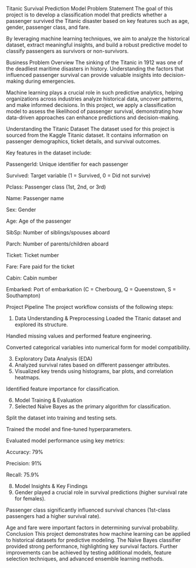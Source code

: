 Titanic Survival Prediction Model
Problem Statement
The goal of this project is to develop a classification model that predicts whether a passenger survived the Titanic disaster based on key features such as age, gender, passenger class, and fare.

By leveraging machine learning techniques, we aim to analyze the historical dataset, extract meaningful insights, and build a robust predictive model to classify passengers as survivors or non-survivors.

Business Problem Overview
The sinking of the Titanic in 1912 was one of the deadliest maritime disasters in history. Understanding the factors that influenced passenger survival can provide valuable insights into decision-making during emergencies.

Machine learning plays a crucial role in such predictive analytics, helping organizations across industries analyze historical data, uncover patterns, and make informed decisions. In this project, we apply a classification model to assess the likelihood of passenger survival, demonstrating how data-driven approaches can enhance predictions and decision-making.

Understanding the Titanic Dataset
The dataset used for this project is sourced from the Kaggle Titanic dataset. It contains information on passenger demographics, ticket details, and survival outcomes.

Key features in the dataset include:

PassengerId: Unique identifier for each passenger

Survived: Target variable (1 = Survived, 0 = Did not survive)

Pclass: Passenger class (1st, 2nd, or 3rd)

Name: Passenger name

Sex: Gender

Age: Age of the passenger

SibSp: Number of siblings/spouses aboard

Parch: Number of parents/children aboard

Ticket: Ticket number

Fare: Fare paid for the ticket

Cabin: Cabin number

Embarked: Port of embarkation (C = Cherbourg, Q = Queenstown, S = Southampton)

Project Pipeline
The project workflow consists of the following steps:


1. Data Understanding & Preprocessing
Loaded the Titanic dataset and explored its structure.

Handled missing values and performed feature engineering.

Converted categorical variables into numerical form for model compatibility.

3. Exploratory Data Analysis (EDA)
4. Analyzed survival rates based on different passenger attributes.
5. Visualized key trends using histograms, bar plots, and correlation heatmaps.

Identified feature importance for classification.

6. Model Training & Evaluation  
7. Selected Naïve Bayes as the primary algorithm for classification.

Split the dataset into training and testing sets.

Trained the model and fine-tuned hyperparameters.

Evaluated model performance using key metrics:

Accuracy: 79%

Precision: 91%

Recall: 75.9%

8. Model Insights & Key Findings
9. Gender played a crucial role in survival predictions (higher survival rate for females).

Passenger class significantly influenced survival chances (1st-class passengers had a higher survival rate).

Age and fare were important factors in determining survival probability.
Conclusion
This project demonstrates how machine learning can be applied to historical datasets for predictive modeling. The Naïve Bayes classifier provided strong performance, highlighting key survival factors. Further improvements can be achieved by testing additional models, feature selection techniques, and advanced ensemble learning methods.
